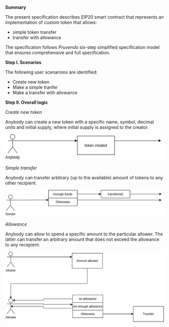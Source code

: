 **Summary**

The present specification describes *EIP20* smart
contract that represents an implementation of custom
token that allows:
- simple token transfer
- transfer with allowance

The specification follows _Pruvendo_ six-step 
simplified specification model that ensures
comprehensive and full specification.

**Step I. Scenarios**

The following user scenarions are identified:
- Create new token
- Make a simple tranfer
- Make a transfer with allowance

**Step II. Overall logic**

*Create new token*

Anybody can create a new token with a specific name, 
symbol, decimal units and initial supply, where
initial supply is assigned to the creator.

![](cnt-2.png)

*Simple transfer*

Anybody can transfer arbitrary (up to the available)
amount of tokens to any other recipient.

![](tr-2.png)

*Allowance*

Anybody can allow to spend a specific amount to the
particular allower. The latter can transfer an 
arbitrary amount that does not exceed the allowance to
any recepient.

![](at-2.png)